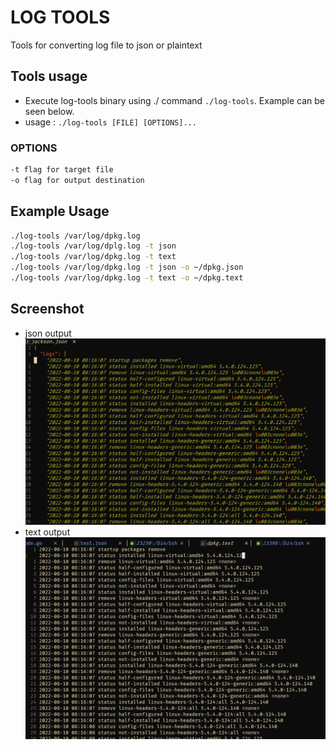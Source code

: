 # LOG TOOLS
Tools for converting log file to json or plaintext
## Tools usage
* Execute log-tools binary using ./ command `./log-tools`. Example can be seen below.
* usage : `./log-tools [FILE] [OPTIONS]...`
### OPTIONS
```bash
-t flag for target file 
-o flag for output destination
```
## Example Usage
```bash
./log-tools /var/log/dpkg.log
./log-tools /var/log/dplg.log -t json 
./log-tools /var/log/dpkg.log -t text 
./log-tools /var/log/dpkg.log -t json -o ~/dpkg.json
./log-tools /var/log/dpkg.log -t text -o ~/dpkg.text
```
## Screenshot
* json output
![json_output_image](https://github.com/jacksonfernando/log-tools/blob/main/pictures/converted_json.PNG)
* text output
![json_output_image](https://github.com/jacksonfernando/log-tools/blob/main/pictures/converted_text.PNG)


